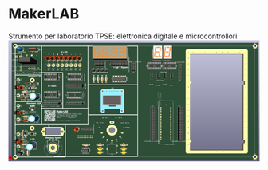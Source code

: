 # MakerLAB
Strumento per laboratorio TPSE:  elettronica digitale e microcontrollori
![This is an image](https://github.com/OfficineEinstein/MakerLAB/blob/main/MakerLAB_800.png)
